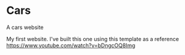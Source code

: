 # Cars
A cars website


My first website. I've built this one using this template as a reference https://www.youtube.com/watch?v=bDngcOQ8Img
